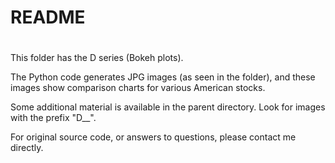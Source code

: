 # README
#
This folder has the D series (Bokeh plots).

The Python code generates JPG images (as seen in the folder), and these images show comparison charts for various American stocks.

Some additional material is available in the parent directory. Look for images with the prefix "D__".

For original source code, or answers to questions, please contact me directly.
